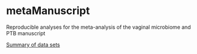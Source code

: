 # metaManuscript
Reproducible analyses for the meta-analysis of the vaginal microbiome and PTB manuscript 


[Summary of data sets](https://github.com/hczdavid/metaManuscript/blob/main/Analyses/Data%20summary/data_summary.html)